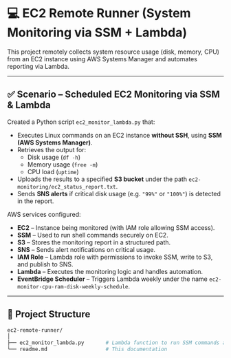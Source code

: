 # 💻 EC2 Remote Runner (System Monitoring via SSM + Lambda)

This project remotely collects system resource usage (disk, memory, CPU) from an EC2 instance using AWS Systems Manager and automates reporting via Lambda.

---

## ✅ Scenario – Scheduled EC2 Monitoring via SSM & Lambda

Created a Python script `ec2_monitor_lambda.py` that:

- Executes Linux commands on an EC2 instance **without SSH**, using **SSM (AWS Systems Manager)**.
- Retrieves the output for:
  - Disk usage (`df -h`)
  - Memory usage (`free -m`)
  - CPU load (`uptime`)
- Uploads the results to a specified **S3 bucket** under the path `ec2-monitoring/ec2_status_report.txt`.
- Sends **SNS alerts** if critical disk usage (e.g. `"99%"` or `"100%"`) is detected in the report.

AWS services configured:

- **EC2** – Instance being monitored (with IAM role allowing SSM access).
- **SSM** – Used to run shell commands securely on EC2.
- **S3** – Stores the monitoring report in a structured path.
- **SNS** – Sends alert notifications on critical usage.
- **IAM Role** – Lambda role with permissions to invoke SSM, write to S3, and publish to SNS.
- **Lambda** – Executes the monitoring logic and handles automation.
- **EventBridge Scheduler** – Triggers Lambda weekly under the name `ec2-monitor-cpu-ram-disk-weekly-schedule`.

---

## 📁 Project Structure

```bash
ec2-remote-runner/
│
├── ec2_monitor_lambda.py       # Lambda function to run SSM commands and upload logs
└── readme.md                   # This documentation

